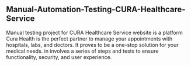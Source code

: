 ## Manual-Automation-Testing-CURA-Healthcare-Service
Manual testing project for CURA Healthcare Service website is a platform Cura Health is the perfect partner to manage your appointments with hospitals, labs, and doctors. It proves to be a one-stop solution for your medical needs. in involves a series of steps and tests to ensure functionality, security, and user experience.
